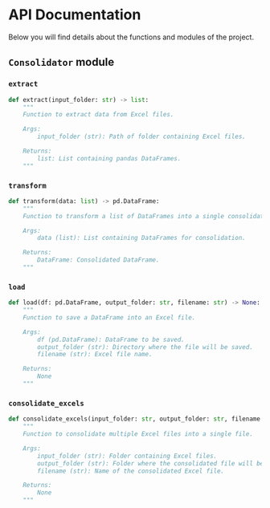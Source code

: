 # API Documentation

Below you will find details about the functions and modules of the project.

## `Consolidator` module

### `extract`

```python
def extract(input_folder: str) -> list:
    """
    Function to extract data from Excel files.

    Args:
        input_folder (str): Path of folder containing Excel files.

    Returns:
        list: List containing pandas DataFrames.
    """
```

### `transform`

```python
def transform(data: list) -> pd.DataFrame:
    """
    Function to transform a list of DataFrames into a single consolidated DataFrame.

    Args:
        data (list): List containing DataFrames for consolidation.

    Returns:
        DataFrame: Consolidated DataFrame.
    """
```

### `load`

```python
def load(df: pd.DataFrame, output_folder: str, filename: str) -> None:
    """
    Function to save a DataFrame into an Excel file.

    Args:
        df (pd.DataFrame): DataFrame to be saved.
        output_folder (str): Directory where the file will be saved.
        filename (str): Excel file name.

    Returns:
        None
    """
```

### `consolidate_excels`

```python
def consolidate_excels(input_folder: str, output_folder: str, filename: str) -> None:
    """
    Function to consolidate multiple Excel files into a single file.

    Args:
        input_folder (str): Folder containing Excel files.
        output_folder (str): Folder where the consolidated file will be saved.
        filename (str): Name of the consolidated Excel file.

    Returns:
        None
    """
```
